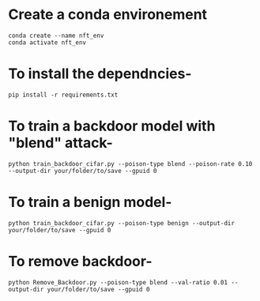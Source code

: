 # Create a conda environement
	conda create --name nft_env
	conda activate nft_env 

# To install the dependncies-
	pip install -r requirements.txt

# To train a backdoor model with "blend" attack-

	python train_backdoor_cifar.py --poison-type blend --poison-rate 0.10 --output-dir your/folder/to/save --gpuid 0 

# To train a benign model-

 	python train_backdoor_cifar.py --poison-type benign --output-dir your/folder/to/save --gpuid 0 


# To remove backdoor-
	
	python Remove_Backdoor.py --poison-type blend --val-ratio 0.01 --output-dir your/folder/to/save --gpuid 0 



